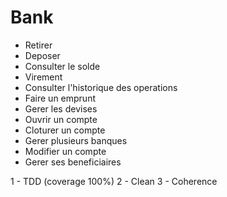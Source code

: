 # Bank

- Retirer
- Deposer
- Consulter le solde
- Virement
- Consulter l'historique des operations
- Faire un emprunt
- Gerer les devises
- Ouvrir un compte
- Cloturer un compte
- Gerer plusieurs banques
- Modifier un compte
- Gerer ses beneficiaires

1 - TDD (coverage 100%)
2 - Clean
3 - Coherence
